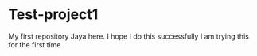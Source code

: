 # Test-project1
My first repository
Jaya here. I hope I do this successfully
I am trying this for the first time
